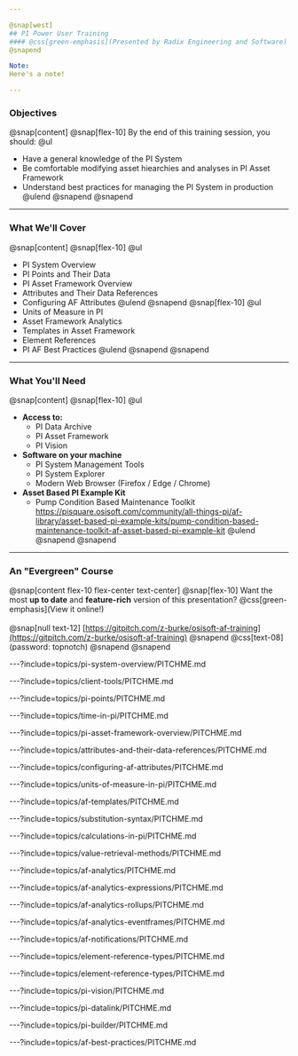 ```yaml
---

@snap[west]
## PI Power User Training
#### @css[green-emphasis](Presented by Radix Engineering and Software)
@snapend

Note: 
Here's a note!

---
```


### Objectives
@snap[content]
@snap[flex-10]
By the end of this training session, you should:
@ul[](false)
- Have a general knowledge of the PI System 
- Be comfortable modifying asset hiearchies and analyses in PI Asset Framework
- Understand best practices for managing the PI System in production
@ulend
@snapend
@snapend
---

### What We'll Cover

@snap[content]
@snap[flex-10]
@ul[](false)
- PI System Overview
- PI Points and Their Data
- PI Asset Framework Overview
- Attributes and Their Data References
- Configuring AF Attributes
@ulend
@snapend
@snap[flex-10]
@ul[](false)
- Units of Measure in PI
- Asset Framework Analytics
- Templates in Asset Framework
- Element References
- PI AF Best Practices
@ulend
@snapend
@snapend

---

### What You'll Need
@snap[content]
@snap[flex-10]
@ul[](false)
- **Access to:**
    - PI Data Archive
    - PI Asset Framework
    - PI Vision
- **Software on your machine**
    - PI System Management Tools
    - PI System Explorer
    - Modern Web Browser (Firefox / Edge / Chrome)
- **Asset Based PI Example Kit**
    - Pump Condition Based Maintenance Toolkit<br>https://pisquare.osisoft.com/community/all-things-pi/af-library/asset-based-pi-example-kits/pump-condition-based-maintenance-toolkit-af-asset-based-pi-example-kit 
@ulend
@snapend
@snapend

---

### An "Evergreen" Course
@snap[content flex-10 flex-center text-center]
@snap[flex-10]
Want the most **up to date** and **feature-rich** version of this presentation? @css[green-emphasis](View it online!)
<br><br>
@snap[null text-12]
[https://gitpitch.com/z-burke/osisoft-af-training](https://gitpitch.com/z-burke/osisoft-af-training)
@snapend
@css[text-08](password: topnotch)
@snapend
@snapend

---?include=topics/pi-system-overview/PITCHME.md

---?include=topics/client-tools/PITCHME.md

---?include=topics/pi-points/PITCHME.md

---?include=topics/time-in-pi/PITCHME.md

---?include=topics/pi-asset-framework-overview/PITCHME.md

---?include=topics/attributes-and-their-data-references/PITCHME.md

---?include=topics/configuring-af-attributes/PITCHME.md

---?include=topics/units-of-measure-in-pi/PITCHME.md

---?include=topics/af-templates/PITCHME.md

---?include=topics/substitution-syntax/PITCHME.md

---?include=topics/calculations-in-pi/PITCHME.md

---?include=topics/value-retrieval-methods/PITCHME.md

---?include=topics/af-analytics/PITCHME.md

---?include=topics/af-analytics-expressions/PITCHME.md

---?include=topics/af-analytics-rollups/PITCHME.md

---?include=topics/af-analytics-eventframes/PITCHME.md

---?include=topics/af-notifications/PITCHME.md

---?include=topics/element-reference-types/PITCHME.md

---?include=topics/element-reference-types/PITCHME.md

---?include=topics/pi-vision/PITCHME.md

---?include=topics/pi-datalink/PITCHME.md

---?include=topics/pi-builder/PITCHME.md

---?include=topics/af-best-practices/PITCHME.md
